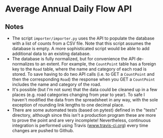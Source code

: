 # Average Annual Daily Flow API
## Notes
* The script `importer/importer.py` uses the API to populate the database with a list of counts from a CSV file. Note that this script assumes the database is empty. A more sophisticated script would be able to add additional data to an existing database.
* The database is fully normalized, but for convenience the API de-normalizes to an extent. For example, the `CountPoint` table has a foreign key to the `Road` table, where the name and category of each road is stored. To save having to do two API calls (i.e. to GET a `CountPoint` and then the corresponding `Road`) the response when you GET a `CountPoint` includes the name and category of the road.
* It's possible (but I'm not sure) that the data could be cleaned up in a few places (e.g. road categories changing from year to year). To safe I haven't modified the data from the spreadsheet in any way, with the sole exception of rounding link lengths to one decimal place.
* There are some automated tests (based on pytest) defined in the "tests" directory, although since this isn't a production program these are more to prove the point and are very incomplete! Nevertheless, continuous integration is performed using Travis (www.travis-ci.org) every time changes are pushed to Github. 